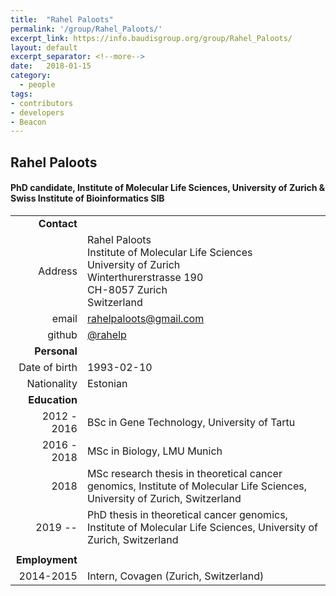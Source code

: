```yaml
---
title:  "Rahel Paloots"
permalink: '/group/Rahel_Paloots/'
excerpt_link: https://info.baudisgroup.org/group/Rahel_Paloots/
layout: default
excerpt_separator: <!--more-->
date:   2018-01-15
category:
  - people
tags:
- contributors
- developers
- Beacon
---
```


## Rahel Paloots

#### PhD candidate, Institute of Molecular Life Sciences, University of Zurich & Swiss Institute of Bioinformatics **SIB**

<!--more-->

|      |     |
| ---: | --- |
| __Contact__ |     |
| Address | Rahel Paloots<br/>Institute of Molecular Life Sciences<br/>University of Zurich<br/>Winterthurerstrasse 190<br/>CH-8057 Zurich<br/>Switzerland |
| email |  rahelpaloots@gmail.com|
| github | [@rahelp](http://github.com//) |
| __Personal__ |     |
| Date of birth | 1993-02-10  |
| Nationality | Estonian |
| __Education__ |     |
| 2012 - 2016 | BSc in Gene Technology, University of Tartu
| 2016 - 2018| MSc in Biology, LMU Munich
| 2018 | MSc research thesis in theoretical cancer genomics, Institute of Molecular Life Sciences, University of Zurich, Switzerland |
| 2019 -- | PhD thesis in theoretical cancer genomics, Institute of Molecular Life Sciences, University of Zurich, Switzerland |
|  |  |
| __Employment__ |     |
| 2014-2015 | Intern, Covagen (Zurich, Switzerland) |

